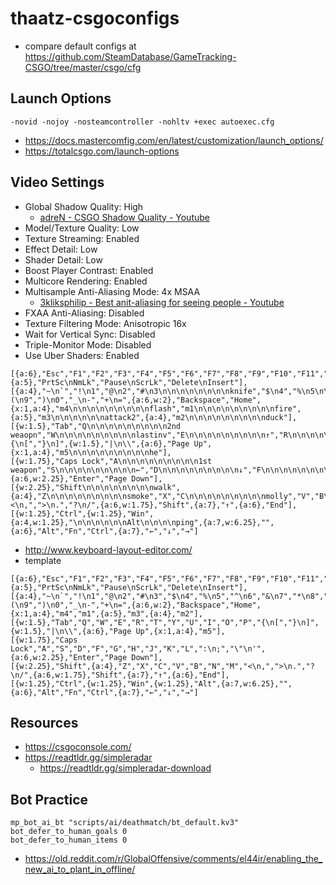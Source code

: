 # thaatz-csgoconfigs
- compare default configs at https://github.com/SteamDatabase/GameTracking-CSGO/tree/master/csgo/cfg

## Launch Options
`-novid -nojoy -nosteamcontroller -nohltv +exec autoexec.cfg`
- https://docs.mastercomfig.com/en/latest/customization/launch_options/
- https://totalcsgo.com/launch-options

## Video Settings
- Global Shadow Quality: High
  - [adreN - CSGO Shadow Quality - Youtube](https://www.youtube.com/watch?v=MsDQDbh5lQM)
- Model/Texture Quality: Low
- Texture Streaming: Enabled
- Effect Detail: Low
- Shader Detail: Low
- Boost Player Contrast: Enabled
- Multicore Rendering: Enabled
- Multisample Anti-Aliasing Mode: 4x MSAA
  - [3kliksphilip - Best anit-aliasing for seeing people - Youtube](https://www.youtube.com/watch?v=uUmRKryhS8A)
- FXAA Anti-Aliasing: Disabled
- Texture Filtering Mode: Anisotropic 16x
- Wait for Vertical Sync: Disabled
- Triple-Monitor Mode: Disabled
- Use Uber Shaders: Enabled

```
[{a:6},"Esc","F1","F2","F3","F4","F5","F6","F7","F8","F9","F10","F11","F12",{a:5},"PrtSc\nNmLk","Pause\nScrLk","Delete\nInsert"],
[{a:4},"~\n`","!\n1","@\n2","#\n3\n\n\n\n\n\n\n\nknife","$\n4","%\n5\n\n\n\n\n\n\n\nbomb","^\n6","&\n7","*\n8","(\n9",")\n0","_\n-","+\n=",{a:6,w:2},"Backspace","Home",{x:1,a:4},"m4\n\n\n\n\n\n\n\n\nflash","m1\n\n\n\n\n\n\n\n\nfire",{a:5},"m3\n\n\n\n\n\nattack2",{a:4},"m2\n\n\n\n\n\n\n\n\nduck"],
[{w:1.5},"Tab","Q\n\n\n\n\n\n\n\n\n2nd weaopn","W\n\n\n\n\n\n\n\n\nlastinv","E\n\n\n\n\n\n\n\n\n↑","R\n\n\n\n\n\n\n\n\nuse","T\n\n\n\n\n\n\n\n\nreload","Y","U","I","O","P","{\n[","}\n]",{w:1.5},"|\n\\",{a:6},"Page Up",{x:1,a:4},"m5\n\n\n\n\n\n\n\n\nhe"],
[{w:1.75},"Caps Lock","A\n\n\n\n\n\n\n\n\n1st weapon","S\n\n\n\n\n\n\n\n\n←","D\n\n\n\n\n\n\n\n\n↓","F\n\n\n\n\n\n\n\n\n→","G\n\n\n\n\n\n\n\n\ndrop","H","J","K","L",":\n;","\"\n'",{a:6,w:2.25},"Enter","Page Down"],
[{w:2.25},"Shift\n\n\n\n\n\n\n\nwalk",{a:4},"Z\n\n\n\n\n\n\n\n\nsmoke","X","C\n\n\n\n\n\n\n\n\nmolly","V","B\n\n\n\n\n\n\n\n\nbuy","N","M","<\n,",">\n.","?\n/",{a:6,w:1.75},"Shift",{a:7},"↑",{a:6},"End"],
[{w:1.25},"Ctrl",{w:1.25},"Win",{a:4,w:1.25},"\n\n\n\n\n\nAlt\n\n\n\nping",{a:7,w:6.25},"",{a:6},"Alt","Fn","Ctrl",{a:7},"←","↓","→"]

```

- http://www.keyboard-layout-editor.com/
- template
```
[{a:6},"Esc","F1","F2","F3","F4","F5","F6","F7","F8","F9","F10","F11","F12",{a:5},"PrtSc\nNmLk","Pause\nScrLk","Delete\nInsert"],
[{a:4},"~\n`","!\n1","@\n2","#\n3","$\n4","%\n5","^\n6","&\n7","*\n8","(\n9",")\n0","_\n-","+\n=",{a:6,w:2},"Backspace","Home",{x:1,a:4},"m4","m1",{a:5},"m3",{a:4},"m2"],
[{w:1.5},"Tab","Q","W","E","R","T","Y","U","I","O","P","{\n[","}\n]",{w:1.5},"|\n\\",{a:6},"Page Up",{x:1,a:4},"m5"],
[{w:1.75},"Caps Lock","A","S","D","F","G","H","J","K","L",":\n;","\"\n'",{a:6,w:2.25},"Enter","Page Down"],
[{w:2.25},"Shift",{a:4},"Z","X","C","V","B","N","M","<\n,",">\n.","?\n/",{a:6,w:1.75},"Shift",{a:7},"↑",{a:6},"End"],
[{w:1.25},"Ctrl",{w:1.25},"Win",{w:1.25},"Alt",{a:7,w:6.25},"",{a:6},"Alt","Fn","Ctrl",{a:7},"←","↓","→"]
```

## Resources
- https://csgoconsole.com/
- https://readtldr.gg/simpleradar
  - https://readtldr.gg/simpleradar-download

## Bot Practice
```
mp_bot_ai_bt "scripts/ai/deathmatch/bt_default.kv3"
bot_defer_to_human_goals 0
bot_defer_to_human_items 0
```
- https://old.reddit.com/r/GlobalOffensive/comments/el44ir/enabling_the_new_ai_to_plant_in_offline/

